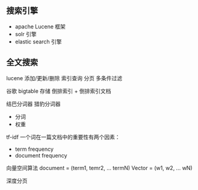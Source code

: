 
## 搜索引擎 
* apache Lucene 框架
* solr 引擎
* elastic search 引擎

## 全文搜索
lucene 添加/更新/删除
索引查询
分页
多条件过滤


谷歌 bigtable 存储
倒排索引 + 倒排索引文档

结巴分词器
猎豹分词器


* 分词
* 权重

tf-idf
一个词在一篇文档中的重要性有两个因素：
* term frequency 
* document frequency

向量空间算法
document = (term1, temr2, ... termN)
Vector = (w1, w2, ... wN)

深度分页





 